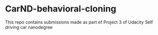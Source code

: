 # CarND-behavioral-cloning
This repo contains submissions made as  part of Project 3 of Udacity Self driving car nanodegree
